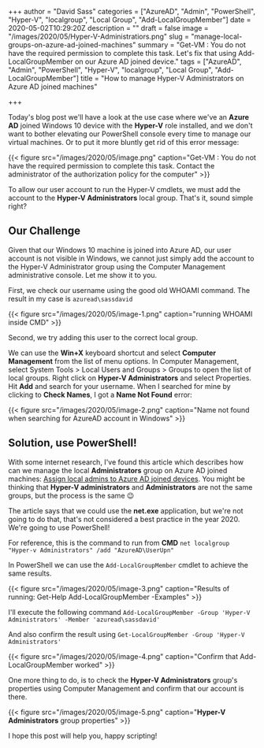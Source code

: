+++
author = "David Sass"
categories = ["AzureAD", "Admin", "PowerShell", "Hyper-V", "localgroup", "Local Group", "Add-LocalGroupMember"]
date = 2020-05-02T10:29:20Z
description = ""
draft = false
image = "/images/2020/05/Hyper-V-Administratiors.png"
slug = "manage-local-groups-on-azure-ad-joined-machines"
summary = "Get-VM : You do not have the required permission to complete this task. Let's fix that using Add-LocalGroupMember on our Azure AD joined device."
tags = ["AzureAD", "Admin", "PowerShell", "Hyper-V", "localgroup", "Local Group", "Add-LocalGroupMember"]
title = "How to manage Hyper-V Administrators on Azure AD joined machines"

+++


Today's blog post we'll have a look at the use case where we've an **Azure AD** joined Windows 10 device with the **Hyper-V** role installed, and we don't want to bother elevating our PowerShell console every time to manage our virtual machines. Or to put it more bluntly get rid of this error message:

{{< figure src="/images/2020/05/image.png" caption="Get-VM : You do not have the required permission to complete this task. Contact the administrator of the authorization policy for the computer" >}}

To allow our user account to run the Hyper-V cmdlets, we must add the account to the **Hyper-V Administrators** local group. That's it, sound simple right?

## Our Challenge

Given that our Windows 10 machine is joined into Azure AD, our user account is not visible in Windows, we cannot just simply add the account to the Hyper-V Administrator group using the Computer Management administrative console. Let me show it to you.

First, we check our username using the good old WHOAMI command. The result in my case is `azuread\sassdavid`

{{< figure src="/images/2020/05/image-1.png" caption="running WHOAMI inside CMD" >}}

Second, we try adding this user to the correct local group.

We can use the **Win+X** keyboard shortcut and select **Computer Management** from the list of menu options. In Computer Management, select System Tools > Local Users and Groups > Groups to open the list of local groups. Right click on **Hyper-V Administrators** and select Properties. Hit **Add** and search for your username. When I searched for mine by clicking to **Check Names**, I got a **Name Not Found** error:

{{< figure src="/images/2020/05/image-2.png" caption="Name not found when searching for AzureAD account in Windows" >}}

## Solution, use PowerShell!

With some internet research, I've found this article which describes how can we manage the local **Administrators** group on Azure AD joined machines: [Assign local admins to Azure AD joined devices](https://docs.microsoft.com/en-us/azure/active-directory/devices/assign-local-admin#manually-elevate-a-user-on-a-device). You might be thinking that **Hyper-V administrators** and **Administrators** are not the same groups, but the process is the same 😉

The article says that we could use the **net.exe** application, but we're not going to do that, that's not considered a best practice in the year 2020. We're going to use PowerShell!

For reference, this is the command to run from **CMD** `net localgroup "Hyper-v Administrators" /add "AzureAD\UserUpn"`

In PowerShell we can use the `Add-LocalGroupMember` cmdlet to achieve the same results.

{{< figure src="/images/2020/05/image-3.png" caption="Results of running: Get-Help Add-LocalGroupMember -Examples" >}}

I'll execute the following command `Add-LocalGroupMember -Group 'Hyper-V Administrators' -Member 'azuread\sassdavid'` 

And also confirm the result using `Get-LocalGroupMember -Group 'Hyper-V Administrators'`

{{< figure src="/images/2020/05/image-4.png" caption="Confirm that Add-LocalGroupMember worked" >}}

One more thing to do, is to check the **Hyper-V Administrators** group's properties using Computer Management and confirm that our account is there.

{{< figure src="/images/2020/05/image-5.png" caption="<strong>Hyper-V Administrators</strong> group properties" >}}

I hope this post will help you, happy scripting!

